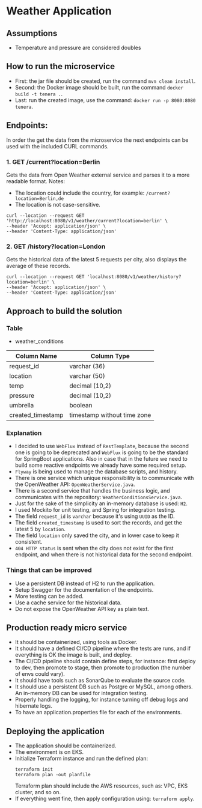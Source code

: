# Weather Application

## Assumptions
- Temperature and pressure are considered doubles

## How to run the microservice
- First: the jar file should be created, run the command `mvn clean install`.
- Second: the Docker image should be built, run the command `docker build -t tenera .`.
- Last: run the created image, use the command: `docker run -p 8080:8080 tenera`.

## Endpoints:
In order the get the data from the microservice the next endpoints can be used with the included CURL commands.
### 1. GET /current?location=Berlin
Gets the data from Open Weather external service and parses it to a more readable format.
Notes:
- The location could include the country, for example: `/current?location=Berlin,de`
- The location is not case-sensitive.
```
curl --location --request GET 'http://localhost:8080/v1/weather/current?location=berlin' \
--header 'Accept: application/json' \
--header 'Content-Type: application/json'
```

### 2. GET /history?location=London
Gets the historical data of the latest 5 requests per city, also displays the average of these records.
```
curl --location --request GET 'localhost:8080/v1/weather/history?location=berlin' \
--header 'Accept: application/json' \
--header 'Content-Type: application/json'
```

## Approach to build the solution

### Table
- weather_conditions

Column Name  | Column Type
------------- | ------------- 
request_id        | varchar (36)                |
location          | varchar (50)                |
temp              | decimal (10,2)              |
pressure          | decimal (10,2)              |
umbrella          | boolean                     |
created_timestamp | timestamp without time zone |

### Explanation
- I decided to use `WebFlux` instead of `RestTemplate`, because the second one is going to be deprecated and `WebFlux` is going to be the standard for SpringBoot applications. Also in case that in the future we need to build some reactive endpoints we already have some required setup.
- `Flyway` is being used to manage the database scripts, and history.
- There is one service which unique responsibility is to communicate with the OpenWeather API: `OpenWeatherService.java`.
- There is a second service that handles the business logic, and communicates with the repository: `WeatherConditionsService.java`.
- Just for the sake of the simplicity an in-memory database is used: `H2`.
- I used Mockito for unit testing, and Spring for integration testing.
- The field `request_id` is `varchar` because it's using `UUID` as the ID.
- The field `created_timestamp` is used to sort the records, and get the latest 5 by `location`.
- The field `location` only saved the city, and in lower case to keep it consistent.
- `404 HTTP status` is sent when the city does not exist for the first endpoint, and when there is not historical data for the second endpoint.  

### Things that can be improved
- Use a persistent DB instead of H2 to run the application.
- Setup Swagger for the documentation of the endpoints.
- More testing can be added.
- Use a cache service for the historical data.
- Do not expose the OpenWeather API key as plain text.

## Production ready micro service
- It should be containerized, using tools as Docker.
- It should have a defined CI/CD pipeline where the tests are runs, and if everything is OK the image is built, and deploy.
- The CI/CD pipeline should contain define steps, for instance: first deploy to dev, then promote to stage, then promote to production (the number of envs could vary).
- It should have tools such as SonarQube to evaluate the source code.
- It should use a persistent DB such as Postgre or MySQL, among others. An in-memory DB can be used for integration testing.
- Properly handling the logging, for instance turning off debug logs and hibernate logs.
- To have an application.properties file for each of the environments.

## Deploying the application
- The application should be containerized.
- The environment is on EKS.
- Initialize Terraform instance and run the defined plan: 
    ```
    terraform init
    terraform plan -out planfile
    ```
  Terraform plan should include the AWS resources, such as: VPC, EKS cluster, and so on.
- If everything went fine, then apply configuration using: `terraform apply`.
